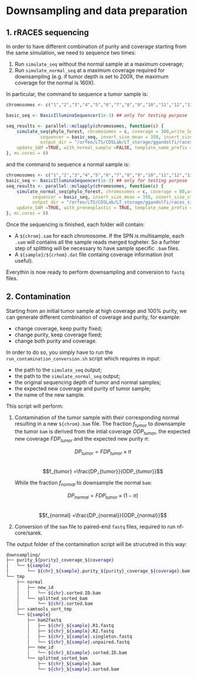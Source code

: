 # Downsampling and data preparation

## 1. rRACES sequencing
In order to have different combination of purity and coverage starting from the same simulation, we need to sequence two times:

1. Run `simulate_seq` without the normal sample at a maximum coverage;
2. Run `simulate_normal_seq` at a maximum coverage required for downsampling (e.g. if tumor depth is set to 200X, the maximum coverage for the normal is 160X).

In particular, the command to sequence a tumor sample is:

```r
chromosomes <- c("1","2","3","4","5","6","7","8","9","10","11","12","13","14","15","16","17","18","19","20","21","22","X","Y")

basic_seq <- BasicIlluminaSequencer(1e-3) ## only for testing purpose

seq_results <- parallel::mclapply(chromosomes, function(c) {
	simulate_seq(phylo_forest, chromosomes = c, coverage = 100,write_SAM = TRUE,
		     sequencer = basic_seq, insert_size_mean = 350, insert_size_stddev = 10,
		     output_dir = "/orfeo/LTS/CDSLab/LT_storage/ggandolfi/races_simulations/CHECK_PURITY/sequencing_100X_basic_error_paired_350_1tumor_new_1",
	update_SAM =TRUE, with_normal_sample =FALSE, template_name_prefix = "td")
}, mc.cores = 8)
```

and the command to sequence a normal sample is:

```r
chromosomes <- c("1","2","3","4","5","6","7","8","9","10","11","12","13","14","15","16","17","18","19","20","21","22","X","Y")
basic_seq <- BasicIlluminaSequencer(1e-3) ## only for testing purpose
seq_results <- parallel::mclapply(chromosomes, function(c) {
    simulate_normal_seq(phylo_forest, chromosomes = c, coverage = 80,write_SAM = TRUE, read_size =150,
          sequencer = basic_seq, insert_size_mean = 350, insert_size_stddev = 10,
		  output_dir = "/orfeo/LTS/CDSLab/LT_storage/ggandolfi/races_simulations/CHECK_PURITY/sequencing_80X_basic_error_paired_350_1normal_new_1_germline",
    update_SAM =TRUE, with_preneoplastic = TRUE, template_name_prefix = "nd")
}, mc.cores = 8)
```

Once the sequencing is finished, each folder will contain:

- A `${chrom}.sam` for each chromosome. If the SPN is multisample, each `.sam` will contains all the sample reads merged togheter. So a furhter step of splitting will be necessary to have sample specific `.bam` files.
- A `${sample}/${crhom}.dat` file containg coverage information (not useful).

Everythin is now ready to perform downsampling and conversion to `fastq` files.

## 2. Contamination

Starting from an initial tumor sample at high coverage and 100% purity, we can generate different combination of coverage and purity, for example:

- change coverage, keep purity fixed;
- change purity, keep coverage fixed;
- change both purity and coverage.

In order to do so, you simply have to run the `run_contamination_conversion.sh` script which requires in input:

- the path to the `simulate_seq` output;
- the path to the `simulate_normal_seq` output;
- the original sequencing depth of tumor and normal samples;
- the expected new coverage and purity of tumor sample;
- the name of the new sample.

This script will perform:

1. Contamination of the tumor sample with their corresponding normal resulting in a new `${chrom}.bam` file. The fraction $f_{tumor}$ to downsample the tumor `bam` is derived from the intial coverage $ODP_{tumor}$, the expected new coverage $FDP_{tumor}$ and the expected new purity $\pi$:  

    $$DP_{tumor} =FDP_{tumor} × \pi$$ \
    $$f_{tumor} =\frac{DP_{tumor}}{ODP_{tumor}}$$

    While the fraction $f_{normal}$ to downsample the normal `bam`:

    $$DP_{normal} =FDP_{tumor} × (1-\pi)$$ \
    $$f_{normal} =\frac{DP_{normal}}{ODP_{normal}}$$

2. Conversion of the `bam` file to paired-end `fastq` files, required to run nf-core/sarek.

The output folder of the contamination script will be strucutred in this way:

``` bash
downsampling/
├── purity_${purity}_coverage_${coverage}
│   └── ${sample}
│       └── ${chr}_${sample}.purity_${purity}_coverage_${coverage}.bam
└── tmp
    ├── normal
    │   ├── new_id
    │   │   └── ${chr}.sorted.ID.bam
    │   └── splitted_sorted_bam
    │       └── ${chr}.sorted.bam
    ├── samtools_sort_tmp
    └── ${sample}
        ├── bam2fastq
        │   ├── ${chr}_${sample}.R1.fastq
        │   ├── ${chr}_${sample}.R2.fastq
        │   ├── ${chr}_${sample}.singleton.fastq
        │   └── ${chr}_${sample}.unpaired.fastq
        ├── new_id
        │   └── ${chr}_${sample}.sorted.ID.bam
        └── splitted_sorted_bam
            ├── ${chr}_${sample}.bam
            └── ${chr}_${sample}.sorted.bam
```
